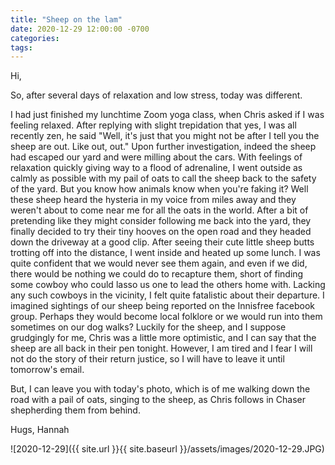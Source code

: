 ```yaml
---
title: "Sheep on the lam"
date: 2020-12-29 12:00:00 -0700
categories:
tags:
---
```


Hi,

So, after several days of relaxation and low stress, today was different. 

I had just finished my lunchtime Zoom yoga class, when Chris asked if I was feeling relaxed. After replying with slight trepidation that yes, I was all recently zen, he said "Well, it's just that you might not be after I tell you the sheep are out. Like out, out."  Upon further investigation, indeed the sheep had escaped our yard and were milling about the cars. With feelings of relaxation quickly giving way to a flood of adrenaline, I went outside as calmly as possible with my pail of oats to call the sheep back to the safety of the yard. But you know how animals know when you're faking it? Well these sheep heard the hysteria in my voice from miles away and they weren't about to come near me for all the oats in the world. After a bit of pretending like they might consider following me back into the yard, they finally decided to try their tiny hooves on the open road and they headed down the driveway at a good clip. After seeing their cute little sheep butts trotting off into the distance, I went inside and heated up some lunch. I was quite confident that we would never see them again, and even if we did, there would be nothing we could do to recapture them, short of finding some cowboy who could lasso us one to lead the others home with. Lacking any such cowboys in the vicinity, I felt quite fatalistic about their departure. I imagined sightings of our sheep being reported on the Innisfree facebook group. Perhaps they would become local folklore or we would run into them sometimes on our dog walks? Luckily for the sheep, and I suppose grudgingly for me, Chris was a little more optimistic, and I can say that the sheep are all back in their pen tonight. However, I am tired and I fear I will not do the story of their return justice, so I will have to leave it until tomorrow's email. 

But, I can leave you with today's photo, which is of me walking down the road with a pail of oats, singing to the sheep, as Chris follows in Chaser shepherding them from behind.

Hugs,
Hannah

![2020-12-29]({{ site.url }}{{ site.baseurl }}/assets/images/2020-12-29.JPG)
